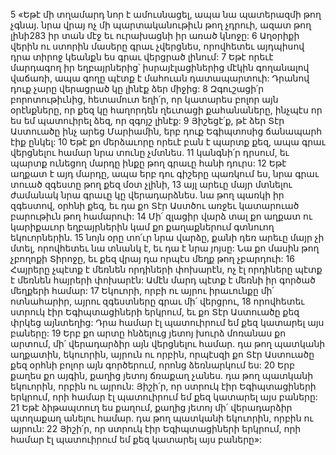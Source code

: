 5 «Եթէ մի տղամարդ նոր է ամուսնացել, ապա նա պատերազմի թող չգնայ. նրա վրայ ոչ մի պարտականութիւն թող չդրուի, ազատ թող լինի283 իր տան մէջ եւ ուրախացնի իր առած կնոջը:
6 Աղօրիքի վերին ու ստորին մասերը գրաւ չվերցնես, որովհետեւ այդպիսով դրա տիրոջ կեանքն ես գրաւ վերցրած լինում:
7 Եթէ որեւէ մարդագող իր եղբայրներից՝ իսրայէլացիներից մէկին գողանալով վաճառի, ապա գողը պէտք է մահուան դատապարտուի: Դրանով դուք չարը վերացրած կը լինէք ձեր միջից:
8 Զգուշացի՛ր բորոտութիւնից, հետամուտ եղի՛ր, որ կատարես բոլոր այն օրէնքները, որ քեզ կը հաղորդեն ղեւտացի քահանաները, ինչպէս որ ես եմ պատուիրել ձեզ, որ զգոյշ լինէք: 9 Յիշեցէ՛ք, թէ ձեր Տէր Աստուածը ինչ արեց Մարիամին, երբ դուք Եգիպտոսից ճանապարհ էիք ընկել:
10 Եթէ քո մերձաւորը որեւէ բան է պարտք քեզ, ապա գրաւ վերցնելու համար նրա տունը չմտնես. 11 կանգնի՛ր դրսում, եւ պարտք ունեցող մարդը ինքը թող գրաւը հանի դուրս: 12 Եթէ աղքատ է այդ մարդը, ապա երբ դու գիշերը պառկում ես, նրա գրաւ տուած զգեստը թող քեզ մօտ չլինի, 13 այլ արեւը մայր մտնելու ժամանակ նրա գրաւը կը վերադարձնես. նա թող պառկի իր զգեստով, օրհնի քեզ, եւ դա քո Տէր Աստծու առջեւ կատարուած բարութիւն թող համարուի:
14 Մի՛ զլացիր վարձ տալ քո աղքատ ու կարիքաւոր եղբայրներին կամ քո քաղաքներում գտնուող եկուորներին. 15 նոյն օրը տո՛ւր նրա վարձը, քանի դեռ արեւը մայր չի մտել, որովհետեւ նա տնանկ է, եւ դա է նրա յոյսը: Նա քո մասին թող չբողոքի Տիրոջը, եւ քեզ վրայ դա որպէս մեղք թող չբարդուի:
16 Հայրերը չպէտք է մեռնեն որդիների փոխարէն, ոչ էլ որդիները պէտք է մեռնեն հայրերի փոխարէն: Ամէն մարդ պէտք է մեռնի իր գործած մեղքերի համար:
17 Եկուորի, որբի ու այրու իրաւունքը մի՛ ոտնահարիր, այրու զգեստները գրաւ մի՛ վերցրու, 18 որովհետեւ ստրուկ էիր Եգիպտացիների երկրում, եւ քո Տէր Աստուածը քեզ փրկեց այնտեղից: Դրա համար էլ պատուիրում եմ քեզ կատարել այս բաները:
19 Երբ քո արտը հնձելուց յետոյ խուրձ մոռանաս քո արտում, մի՛ վերադարձիր այն վերցնելու համար. դա թող պատկանի աղքատին, եկուորին, այրուն ու որբին, որպէսզի քո Տէր Աստուածը քեզ օրհնի բոլոր այն գործերում, որոնց ձեռնարկում ես: 20 Երբ քաղես քո այգին, քաղից յետոյ ճռաքաղ չանես. դա թող պատկանի եկուորին, որբին ու այրուն: Յիշի՛ր, որ ստրուկ էիր Եգիպտացիների երկրում, որի համար էլ պատուիրում եմ քեզ կատարել այս բաները: 21 Եթէ ձիթապտուղ ես քաղում, քաղից յետոյ մի՛ վերադարձիր պտղաքաղ անելու համար. դա թող պատկանի եկուորին, որբին ու այրուն: 22 Յիշի՛ր, որ ստրուկ էիր Եգիպտացիների երկրում, որի համար էլ պատուիրում եմ քեզ կատարել այս բաները»:
